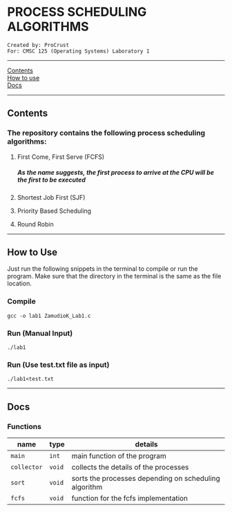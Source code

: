 # PROCESS SCHEDULING ALGORITHMS
	Created by: ProCrust
	For: CMSC 125 (Operating Systems) Laboratory 1

---
[Contents](#Contents)  
[How to use](#How-to-Use)  
[Docs](#Docs)

---
## Contents
### The repository contains the following process scheduling algorithms:
1. First Come, First Serve (FCFS)
    ##### As the name suggests, the first process to arrive at the CPU will be the first to be executed

2. Shortest Job First (SJF)
3. Priority Based Scheduling
4. Round Robin

---
## How to Use
Just run the following snippets in the terminal to compile or run the program. Make sure that the directory in the terminal is the same as the file location.
### Compile
`gcc -o lab1 ZamudioK_Lab1.c`
### Run (Manual Input)
`./lab1 `
### Run (Use test.txt file as input)	
`./lab1<test.txt `	

---
## Docs
### Functions

 name | type | details
--- | --- | ---
`main` | `int` | main function of the program
`collector` | `void` | collects the details of the processes
`sort` | `void` | sorts the processes depending on scheduling algorithm
`fcfs` | `void` | function for the fcfs implementation